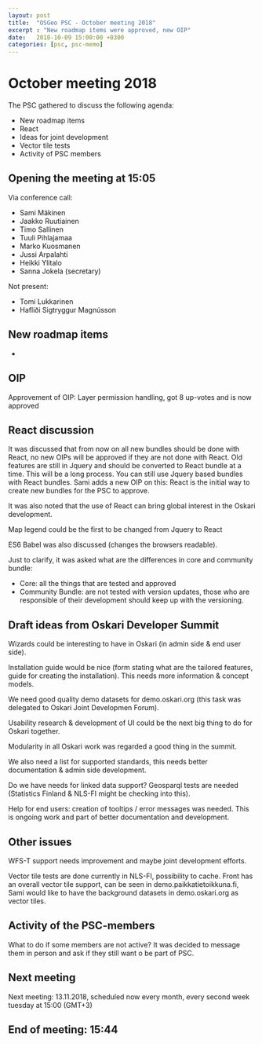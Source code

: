 ```yaml
---
layout: post
title:  "OSGeo PSC - October meeting 2018"
excerpt : "New roadmap items were approved, new OIP"
date:   2018-10-09 15:00:00 +0300
categories: [psc, psc-memo]
---
```


# October meeting 2018

The PSC gathered to discuss the following agenda:

- New roadmap items
- React
- Ideas for joint development
- Vector tile tests
- Activity of PSC members

## Opening the meeting at 15:05

Via conference call:

- Sami Mäkinen
- Jaakko Ruutiainen
- Timo Sallinen
- Tuuli Pihlajamaa
- Marko Kuosmanen
- Jussi Arpalahti
- Heikki Ylitalo
- Sanna Jokela (secretary)

Not present:
- Tomi Lukkarinen
- Hafliði Sigtryggur Magnússon

## New roadmap items

- 

## OIP

Approvement of OIP: Layer permission handling, got 8 up-votes and is now approved

## React discussion

It was discussed that from now on all new bundles should be done with React, no new OIPs will be approved if they are not done with React. Old features are still in Jquery and should be converted to React bundle at a time. This will be a long process. You can still use Jquery based bundles with React bundles.
Sami adds a new OIP on this: React is the initial way to create new bundles for the PSC to approve.

It was also noted that the use of React can bring global interest in the Oskari development.

Map legend could be the first to be changed from Jquery to React

ES6 Babel was also discussed (changes the browsers readable).

Just to clarify, it was asked what are the differences in core and community bundle: 
- Core: all the things that are tested and approved 
- Community Bundle: are not tested with version updates, those who are responsible of their development should keep up with the versioning.

## Draft ideas from Oskari Developer Summit

Wizards could be interesting to have in Oskari (in admin side & end user side).

Installation guide would be nice (form stating what are the tailored features, guide for creating the installation). This needs more information & concept models.

We need good quality demo datasets for demo.oskari.org (this task was delegated to Oskari Joint Developmen Forum).

Usability research & development of UI could be the next big thing to do for Oskari together.

Modularity in all Oskari work was regarded a good thing in the summit.

We also need a list for supported standards, this needs better documentation & admin side development.

Do we have needs for linked data support? Geosparql tests are needed (Statistics Finland & NLS-FI might be checking into this).

Help for end users: creation of tooltips / error messages was needed. This is ongoing work and part of better documentation and development.

## Other issues

WFS-T support needs improvement and maybe joint development efforts.

Vector tile tests are done currently in NLS-FI, possibility to cache. Front has an overall vector tile support, can be seen in demo.paikkatietoikkuna.fi, Sami would like to have the background datasets in demo.oskari.org as vector tiles.  

## Activity of the PSC-members

What to do if some members are not active? It was decided to message them in person and ask if they still want o be part of PSC.

## Next meeting

Next meeting: 13.11.2018, scheduled now every month, every second week tuesday at 15:00 (GMT+3)

## End of meeting: 15:44
